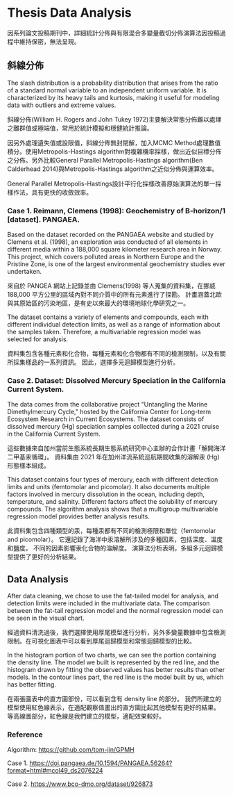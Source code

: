 # Thesis Data Analysis
因系列論文投稿期刊中，詳細統計分佈與有限混合多變量截切分佈演算法因投稿過程中維持保密，無法呈現。

## 斜線分佈
The slash distribution is a probability distribution that arises from the ratio of a standard normal variable to an independent uniform variable. It is characterized by its heavy tails and kurtosis, making it useful for modeling data with outliers and extreme values.

斜線分佈(William H. Rogers and John Tukey 1972)主要解決常態分佈難以處理之離群值或極端值，常用於統計模擬和穩健統計推論。

因另外處理遺失值或設限值，斜線分佈無封閉解，加入MCMC Method處理數值積分。使用Metropolis-Hastings algorithm對複雜機率採樣，做出近似目標分佈之分佈。另外比較General Parallel Metropolis-Hastings algorithm(Ben Calderhead 2014)與Metropolis-Hastings algorithm之近似分佈與運算效率。

General Parallel Metropolis-Hastings設計平行化採樣改善原始演算法的單一採樣作法，具有更快的收斂效率。

### Case 1. Reimann, Clemens (1998): Geochemistry of B-horizon/1 [dataset]. PANGAEA.
Based on the dataset recorded on the PANGAEA website and studied by Clemens et al. (1998), an exploration was conducted of all elements in different media within a 188,000 square kilometer research area in Norway. 
This project, which covers polluted areas in Northern Europe and the Pristine Zone, is one of the largest environmental geochemistry studies ever undertaken.

來自於 PANGEA 網站上記錄並由 Clemens(1998) 等人蒐集的資料集，在挪威 188,000 平方公里的區域內對不同介質中的所有元素進行了探勘。
計畫涵蓋北歐與其原始區的污染地區，是有史以來最大的環境地球化學研究之一。

The dataset contains a variety of elements and compounds, each with different individual detection limits, as well as a range of information about the samples taken. 
Therefore, a multivariable regression model was selected for analysis.

資料集包含各種元素和化合物，每種元素和化合物都有不同的檢測限制，以及有關所採集樣品的一系列資訊。
因此，選擇多元迴歸模型進行分析。

### Case 2. Dataset: Dissolved Mercury Speciation in the California Current System. 
The data comes from the collaborative project "Untangling the Marine Dimethylmercury Cycle," hosted by the California Center for Long-term Ecosystem Research in Current Ecosystems. 
The dataset consists of dissolved mercury (Hg) speciation samples collected during a 2021 cruise in the California Current System.

這些數據來自加州當前生態系統長期生態系統研究中心主辦的合作計畫「解開海洋二甲基汞循環」。
資料集由 2021 年在加州洋流系統巡航期間收集的溶解汞 (Hg) 形態樣本組成。

This dataset contains four types of mercury, each with different detection limits and units (femtomolar and picomolar). 
It also documents multiple factors involved in mercury dissolution in the ocean, including depth, temperature, and salinity. 
Different factors affect the solubility of mercury compounds. 
The algorithm analysis shows that a multigroup multivariable regression model provides better analysis results.

此資料集包含四種類型的汞，每種汞都有不同的檢測極限和單位（femtomolar and picomolar）。
它還記錄了海洋中汞溶解所涉及的多種因素，包括深度、溫度和鹽度。
不同的因素影響汞化合物的溶解度。
演算法分析表明，多組多元迴歸模型提供了更好的分析結果。

## Data Analysis
After data cleaning, we chose to use the fat-tailed model for analysis, and detection limits were included in the multivariate data. 
The comparison between the fat-tail regression model and the normal regression model can be seen in the visual chart.

經過資料清洗過後，我們選擇使用厚尾模型進行分析，另外多變量數據中包含檢測限制。在可視化圖表中可以看到厚尾迴歸模型和常態迴歸模型的比較。

In the histogram portion of two charts, we can see the portion containing the density line.
The model we built is represented by the red line, and the histogram drawn by fitting the observed values ​​has better results than other models.
In the contour lines part, the red line is the model built by us, which has better fitting.

在兩張圖表中的直方圖部份，可以看到含有 density line 的部分。
我們所建立的模型使用紅色線表示，在適配觀察值畫出的直方圖比起其他模型有更好的結果。
等高線圖部分，紅色線是我們建立的模型，適配效果較好。

### Reference
Algorithm: https://github.com/tom-jin/GPMH

Case 1. https://doi.pangaea.de/10.1594/PANGAEA.56264?format=html#mcol49_ds2076224

Case 2. https://www.bco-dmo.org/dataset/926873
